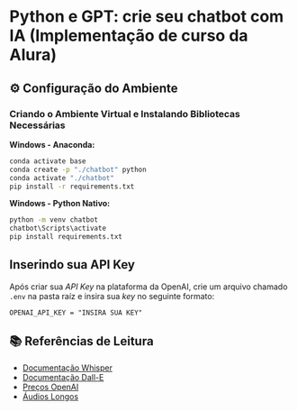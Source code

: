 # Python e GPT: crie seu chatbot com IA (Implementação de curso da Alura)

## ⚙️ Configuração do Ambiente

### Criando o Ambiente Virtual e Instalando Bibliotecas Necessárias

**Windows - Anaconda:**
```bash
conda activate base
conda create -p "./chatbot" python
conda activate "./chatbot"
pip install -r requirements.txt
```

**Windows - Python Nativo:**
```bash
python -m venv chatbot
chatbot\Scripts\activate
pip install requirements.txt
```

## Inserindo sua API Key

Após criar sua _API Key_ na plataforma da OpenAI, crie um arquivo chamado ```.env``` na pasta raíz e insira sua _key_ no seguinte formato:

```
OPENAI_API_KEY = "INSIRA SUA KEY"
```

## 📚 Referências de Leitura

- [Documentação Whisper](https://openai.com/research/whisper)
- [Documentação Dall-E](https://openai.com/research/dall-e)
- [Preços OpenAI](https://openai.com/pricing)
- [Áudios Longos](https://platform.openai.com/docs/guides/speech-to-text/prompting)
